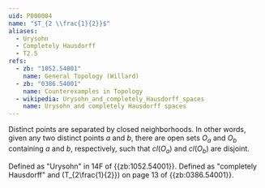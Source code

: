 ```yaml
---
uid: P000004
name: "$T_{2 \\frac{1}{2}}$"
aliases:
  - Urysohn
  - Completely Hausdorff
  - T2.5
refs:
  - zb: "1052.54001"
    name: General Topology (Willard)
  - zb: "0386.54001"
    name: Counterexamples in Topology
  - wikipedia: Urysohn_and_completely_Hausdorff_spaces
    name: Urysohn and completely Hausdorff spaces
---
```


Distinct points are separated by closed neighborhoods.
In other words, given any two distinct points $a$ and $b$, there are open sets $O_a$ and $O_b$ containing $a$ and $b$,
respectively, such that $cl(O_a)$ and $cl(O_b)$ are disjoint.

Defined as "Urysohn" in 14F of {{zb:1052.54001}}.
Defined as "completely Hausdorff" and \(T_{2\frac{1}{2}}\) on page 13 of
{{zb:0386.54001}}.
